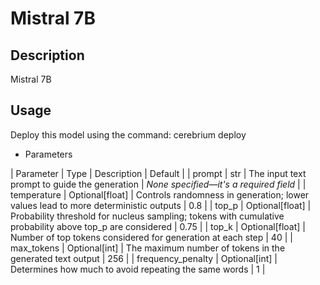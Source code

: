 # Mistral 7B

## Description
Mistral 7B

## Usage
Deploy this model using the command: cerebrium deploy <NAME>

- Parameters

| Parameter | Type | Description | Default |
| prompt | str | The input text prompt to guide the generation | *None specified—it's a required field* |
| temperature | Optional[float] | Controls randomness in generation; lower values lead to more deterministic outputs | 0.8 |
| top_p | Optional[float] | Probability threshold for nucleus sampling; tokens with cumulative probability above top_p are considered | 0.75 |
| top_k | Optional[float] | Number of top tokens considered for generation at each step | 40 |
| max_tokens | Optional[int] | The maximum number of tokens in the generated text output | 256 |
| frequency_penalty | Optional[int] | Determines how much to avoid repeating the same words | 1 |